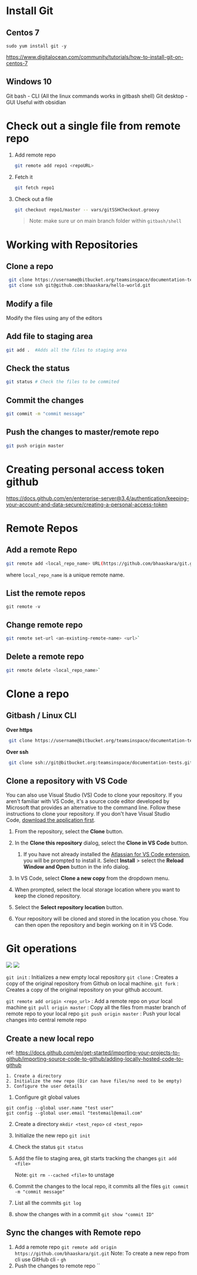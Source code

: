 # Install Git
## Centos 7
`sudo yum install git -y`

https://www.digitalocean.com/community/tutorials/how-to-install-git-on-centos-7

## Windows 10
Git bash - CLI (All the linux commands works in gitbash shell)
Git desktop - GUI
    Useful with obsidian

# Check out a single file from remote repo
1. Add remote repo
    ```sh
    git remote add repo1 <repoURL>
    ```
2. Fetch it
   ```sh
   git fetch repo1
   ```
3. Check out a file
   ```sh
   git checkout repo1/master -- vars/gitSSHCheckout.groovy
   ```
   
   > Note: make sure ur on main branch folder within `gitbash/shell`

# Working with Repositories
## Clone a repo
```sh
 git clone https://username@bitbucket.org/teamsinspace/documentation-tests.git
 git clone ssh git@github.com:bhaaskara/hello-world.git
```

## Modify a file
Modify the files using any of the editors

## Add file to staging area
```sh
git add .  #Adds all the files to staging area
```

## Check the status
```sh
git status # Check the files to be commited
```

## Commit the changes
```sh
git commit -m "commit message"
```

## Push the changes to master/remote repo
```sh
git push origin master
```

# Creating personal access token github
https://docs.github.com/en/enterprise-server@3.4/authentication/keeping-your-account-and-data-secure/creating-a-personal-access-token


# Remote Repos
## Add a remote Repo
```sh
git remote add <local_repo_name> URL(https://github.com/bhaaskara/git.git)
```
where `local_repo_name` is a unique remote name.

## List the remote repos
 `git remote -v`

## Change remote repo
 ```sh
 git remote set-url <an-existing-remote-name> <url>`
```

## Delete a remote repo
 ```sh
 git remote delete <local_repo_name>`
```

# Clone a repo
## Gitbash / Linux CLI
 **Over https**  
```sh
 git clone https://username@bitbucket.org/teamsinspace/documentation-tests.git
```
 
**Over ssh**
```sh
 git clone ssh://git@bitbucket.org:teamsinspace/documentation-tests.git
```

## Clone a repository with VS Code
You can also use Visual Studio (VS) Code to clone your repository. If you aren't familiar with VS Code, it's a source code editor developed by Microsoft that provides an alternative to the command line. Follow these instructions to clone your repository. If you don't have Visual Studio Code, [download the application first](https://code.visualstudio.com/download "https://code.visualstudio.com/download").

1.  From the repository, select the **Clone** button.
2.  In the **Clone this repository** dialog, select the **Clone in VS Code** button.
    
    1.  If you have not already installed the [Atlassian for VS Code extension](https://marketplace.visualstudio.com/items?itemName=Atlassian.atlascode "https://marketplace.visualstudio.com/items?itemName=Atlassian.atlascode"), you will be prompted to install it. Select **Install** > select the **Reload Window and Open** button in the info dialog.
        
3.  In VS Code, select **Clone a new copy** from the dropdown menu.
    
4.  When prompted, select the local storage location where you want to keep the cloned repository. 
    
5.  Select the **Select repository location** button.
    
6.  Your repository will be cloned and stored in the location you chose. You can then open the repository and begin working on it in VS Code.

# Git operations
![](Pasted%20image%2020220508132809.png)
![](Pasted%20image%2020220508131325.png)


`git init` : Initializes a new empty local repository
`git clone` : Creates a copy of the original repository from Github on local machine.
`git fork` : Creates a copy of the original repository on your github account.

`git remote add origin <repo_url>` : Add a remote repo on your local machine
`git pull origin master` : Copy all the files from master branch of remote repo to your local repo
`git push origin master` : Push your local changes into central remote repo

## Create a new local repo
ref: https://docs.github.com/en/get-started/importing-your-projects-to-github/importing-source-code-to-github/adding-locally-hosted-code-to-github


```
1. Create a directory
2. Initialize the new repo (Dir can have files/no need to be empty)
3. Configure the user details
```

1. Configure git global values 
  ```
  git config --global user.name "test user"
  git config --global user.email "testemail@email.com"
  ```
2. Create a directory
    `mkdir <test_repo>`
    `cd <test_repo>`
3. Initialize the new repo
    `git init`
4. Check the status
    `git status` 
5. Add the file to staging area, git starts tracking the changes
    `git add <file>`

    Note: `git rm --cached <file>` to unstage
6. Commit the changes to the local repo, it commits all the files
    `git commit -m "commit message"`
7. List all the commits
    `git log`
8. show the changes with in a commit
    `git show "commit ID"`

## Sync the changes with Remote repo
1. Add a remote repo
    `git remote add origin https://github.com/bhaaskara/git.git`
    Note: To create a new repo from cli use GitHub cli - `gh`
2. Push the changes to remote repo
    ``